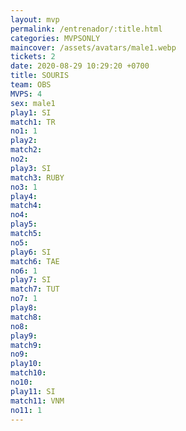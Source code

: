 ```yaml
---
layout: mvp
permalink: /entrenador/:title.html
categories: MVPSONLY
maincover: /assets/avatars/male1.webp
tickets: 2
date: 2020-08-29 10:29:20 +0700
title: SOURIS
team: OBS
MVPS: 4
sex: male1
play1: SI
match1: TR
no1: 1
play2: 
match2: 
no2: 
play3: SI
match3: RUBY
no3: 1
play4: 
match4: 
no4: 
play5: 
match5: 
no5: 
play6: SI
match6: TAE
no6: 1
play7: SI
match7: TUT
no7: 1
play8: 
match8: 
no8: 
play9: 
match9: 
no9: 
play10: 
match10: 
no10: 
play11: SI
match11: VNM
no11: 1
---
```

